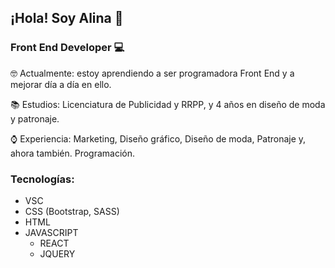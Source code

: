 ## ¡Hola! Soy Alina 👋

### Front End Developer :computer:

:nerd_face: Actualmente: estoy aprendiendo a ser programadora Front End y a mejorar día a día en ello.

:books: Estudios: Licenciatura de Publicidad y RRPP, y 4 años en diseño de moda y patronaje.

:watch: Experiencia: Marketing, Diseño gráfico, Diseño de moda, Patronaje y, ahora también. Programación.

### Tecnologías:

- VSC
- CSS (Bootstrap, SASS)
- HTML
- JAVASCRIPT
  - REACT
  - JQUERY
